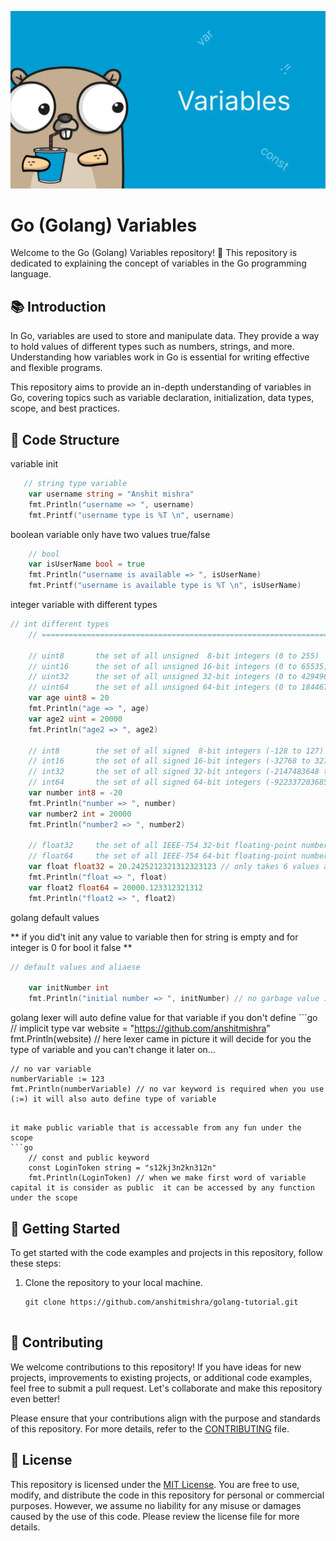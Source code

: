 <p align="center" >
  <img src="https://github.com/anshitmishra/golang-tutorial/blob/main/images/variable/one.webp" />
</p>

# Go (Golang) Variables

Welcome to the Go (Golang) Variables repository! 🚀 This repository is dedicated to explaining the concept of variables in the Go programming language.

## 📚 Introduction

In Go, variables are used to store and manipulate data. They provide a way to hold values of different types such as numbers, strings, and more. Understanding how variables work in Go is essential for writing effective and flexible programs.

This repository aims to provide an in-depth understanding of variables in Go, covering topics such as variable declaration, initialization, data types, scope, and best practices.

## 📂 Code Structure

variable init
```go
   // string type variable
	var username string = "Anshit mishra"
	fmt.Println("username => ", username)
	fmt.Printf("username type is %T \n", username)
```

boolean variable only have two values true/false
```go
	// bool
	var isUserName bool = true
	fmt.Println("username is available => ", isUserName)
	fmt.Printf("username is available type is %T \n", isUserName)
```

integer variable with different types
```go
// int different types
	// ================================================================================

	// uint8       the set of all unsigned  8-bit integers (0 to 255)
	// uint16      the set of all unsigned 16-bit integers (0 to 65535)
	// uint32      the set of all unsigned 32-bit integers (0 to 4294967295)
	// uint64      the set of all unsigned 64-bit integers (0 to 18446744073709551615)
	var age uint8 = 20
	fmt.Println("age => ", age)
	var age2 uint = 20000
	fmt.Println("age2 => ", age2)

	// int8        the set of all signed  8-bit integers (-128 to 127)
	// int16       the set of all signed 16-bit integers (-32768 to 32767)
	// int32       the set of all signed 32-bit integers (-2147483648 to 2147483647)
	// int64       the set of all signed 64-bit integers (-9223372036854775808 to 9223372036854775807)
	var number int8 = -20
	fmt.Println("number => ", number)
	var number2 int = 20000
	fmt.Println("number2 => ", number2)

	// float32     the set of all IEEE-754 32-bit floating-point numbers
	// float64     the set of all IEEE-754 64-bit floating-point numbers
	var float float32 = 20.2425212321312323123 // only takes 6 values after decimal
	fmt.Println("float => ", float)
	var float2 float64 = 20000.123312321312
	fmt.Println("float2 => ", float2)

```

golang default values

** if you did't init any value to variable then for string is empty and for integer is 0 for bool it false **
```go
// default values and aliaese

	var initNumber int
	fmt.Println("initial number => ", initNumber) // no garbage value if you did't add any value it always take 0 as default value
```

golang lexer will auto define value for that variable if you don't define
	```go
 // implicit type
	var website = "https://github.com/anshitmishra"
	fmt.Println(website) // here lexer came in picture it will decide for you the type of variable and you can't change it later on...

	// no var variable
	numberVariable := 123
	fmt.Println(numberVariable) // no var keyword is required when you use (:=) it will also auto define type of variable
```

it make public variable that is accessable from any fun under the scope
```go
	// const and public keyword
	const LoginToken string = "s12kj3n2kn312n"
	fmt.Println(LoginToken) // when we make first word of variable capital it is consider as public  it can be accessed by any function under the scope
```



## 🚀 Getting Started

To get started with the code examples and projects in this repository, follow these steps:

1. Clone the repository to your local machine.
   ```shell
   git clone https://github.com/anshitmishra/golang-tutorial.git


## 🤝 Contributing

We welcome contributions to this repository! If you have ideas for new projects, improvements to existing projects, or additional code examples, feel free to submit a pull request. Let's collaborate and make this repository even better!

Please ensure that your contributions align with the purpose and standards of this repository. For more details, refer to the [CONTRIBUTING](CONTRIBUTING.md) file.

## 📄 License

This repository is licensed under the [MIT License](LICENSE). You are free to use, modify, and distribute the code in this repository for personal or commercial purposes. However, we assume no liability for any misuse or damages caused by the use of this code. Please review the license file for more details.
